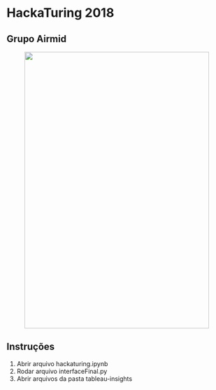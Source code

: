 # HackaTuring 2018

## Grupo Airmid

<p align="center">
  <img src=https://github.com/matheusrmorgado/hackaturing-2018/blob/master/images/hackaturing-2.jpg height="631" width="422">
</p>


## Instruções

  1. Abrir arquivo hackaturing.ipynb 
  2. Rodar arquivo interfaceFinal.py
  3. Abrir arquivos da pasta tableau-insights